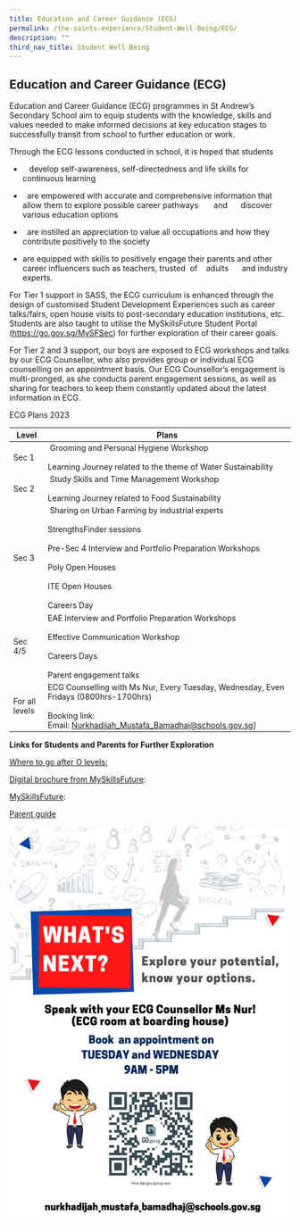 ```yaml
---
title: Education and Career Guidance (ECG)
permalink: /the-saints-experience/Student-Well-Being/ECG/
description: ""
third_nav_title: Student Well Being
---
```

## Education and Career Guidance (ECG)

Education and Career Guidance (ECG) programmes in St Andrew’s Secondary School aim to equip students with the knowledge, skills and values needed to make informed decisions at key education stages to successfully transit from school to further education or work.

Through the ECG lessons conducted in school, it is hoped that students

*      develop self-awareness, self-directedness and life skills for continuous learning
*     are empowered with accurate and comprehensive information that allow them to explore possible career pathways       and      discover various education options 
*     are instilled an appreciation to value all occupations and how they contribute positively to the society

*   are equipped with skills to positively engage their parents and other career influencers such as teachers, trusted  of    adults      and industry experts. 

For Tier 1 support in SASS, the ECG curriculum is enhanced through the design of customised Student Development Experiences such as career talks/fairs, open house visits to post-secondary education institutions, etc. Students are also taught to utilise the MySkillsFuture Student Portal (https://go.gov.sg/MySFSec) for further exploration of their career goals.

For Tier 2 and 3 support, our boys are exposed to ECG workshops and talks by our ECG Counsellor, who also provides group or individual ECG counselling on an appointment basis. Our ECG Counsellor’s engagement is multi-pronged, as she conducts parent engagement sessions, as well as sharing for teachers to keep them constantly updated about the latest information in ECG.



ECG Plans 2023 

| Level | Plans | 
| -------- | -------- | 
| Sec 1     |  Grooming and Personal Hygiene Workshop <br> <br>Learning Journey related to the theme of Water Sustainability     | 
| Sec 2    |  Study Skills and Time Management Workshop <br> <br> Learning Journey related to Food Sustainability     | 
| Sec 3    |  Sharing on Urban Farming by industrial experts<br> <br>StrengthsFinder sessions<br><br> Pre-Sec 4 Interview and Portfolio Preparation Workshops <br><br> Poly Open Houses <br><br> ITE Open Houses <br> <br> Careers Day
| Sec 4/5    | EAE Interview and Portfolio Preparation Workshops<br> <br>Effective Communication Workshop<br><br> Careers Days <br><br> Parent engagement talks
| For all levels    | ECG Counselling with Ms Nur, Every Tuesday, Wednesday, Even Fridays (0800hrs-1700hrs)<br> <br>Booking link:  Email: Nurkhadijah_Mustafa_Bamadhaj@schools.gov.sg]

**Links for Students and Parents for Further Exploration** 

[Where to go after O levels:](https://www.moe.gov.sg/microsites/whats-next/for-gce-o-level-students/index.html) 

[Digital brochure from MySkillsFuture](https://www.moe.gov.sg/-/media/files/programmes/myskillsfuture-student-portal-brochure-digital.pdf?la=en&hash=CD3B2E8DED37E7B383339007D960CF161F03F789): 

[MySkillsFuture](https://www.myskillsfuture.gov.sg/content/student/en/secondary.html): 

[Parent guide](https://www.moe.gov.sg/microsites/ecg-parent-guide/index.html)

![](/images/Nur%20ECG%20Poster_SASS.png)